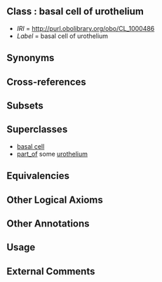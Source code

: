 
## Class : basal cell of urothelium

 * *IRI* = http://purl.obolibrary.org/obo/CL_1000486
 * *Label* = basal cell of urothelium

## Synonyms


## Cross-references


## Subsets


## Superclasses

 * [basal cell](../../CL/46/CL_0000646.md)
 * [part_of](../../BFO/50/BFO_0000050.md) some [urothelium](../../UBERON/65/UBERON_0000365.md)

## Equivalencies


## Other Logical Axioms


## Other Annotations


## Usage


## External Comments

